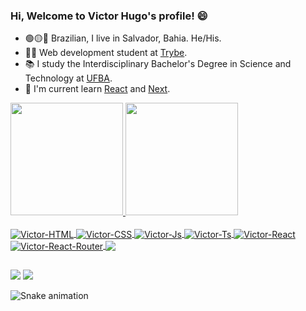 ### Hi, Welcome to Victor Hugo's profile! 😄

- 🟢🟡🔵 Brazilian, I live in Salvador, Bahia. He/His.
- 👨‍💻 Web development student at [Trybe](https://github.com/tryber).
- 📚 I study the Interdisciplinary Bachelor's Degree in Science and Technology at [UFBA](https://www.ufba.br/).
- 🚀 I'm current learn [React](https://reactjs.org/) and [Next](https://nextjs.org/).

<div>
  <a href="https://github.com/victorhsms">
  <img height="180em" src="https://github-readme-stats.vercel.app/api?username=victorhsms&show_icons=false&theme=dracula&include_all_commits=true&count_private=true"/>
  <img height="180em" src="https://github-readme-stats.vercel.app/api/top-langs/?username=victorhsms&layout=compact&langs_count=7&theme=dracula"/>
</div>
<div style="display: inline_block"><br>
  <img align="center" alt="Victor-HTML"  src="https://img.shields.io/badge/HTML-239120?style=for-the-badge&logo=html5&logoColor=white">
  <img align="center" alt="Victor-CSS"  src="https://img.shields.io/badge/CSS-239120?&style=for-the-badge&logo=css3&logoColor=white">
  <img align="center" alt="Victor-Js"  src="https://img.shields.io/badge/JavaScript-F7DF1E?style=for-the-badge&logo=javascript&logoColor=black">
  <img align="center" alt="Victor-Ts" src="https://img.shields.io/badge/TypeScript-007ACC?style=for-the-badge&logo=typescript&logoColor=white">
  <img align="center" alt="Victor-React" src="https://img.shields.io/badge/React-20232A?style=for-the-badge&logo=react&logoColor=61DAFB">
  <img align="center" alt="Victor-React-Router" src="https://img.shields.io/badge/React_Router-CA4245?style=for-the-badge&logo=react-router&logoColor=white">
  <img align="center" alt"Victor-Redux" src="https://img.shields.io/badge/Redux-593D88?style=for-the-badge&logo=redux&logoColor=white">
</div>
  
  ##
 
<div> 
  <a href = "mailto:victorhsmsantos@gmail.com"><img src="https://img.shields.io/badge/-Gmail-%23333?style=for-the-badge&logo=gmail&logoColor=white" target="_blank"></a>
  <a href="https://www.linkedin.com/in/victor-hugo-mac%C3%AAdo-dos-santos/" target="_blank"><img src="https://img.shields.io/badge/-LinkedIn-%230077B5?style=for-the-badge&logo=linkedin&logoColor=white" target="_blank"></a> 
 
  ![Snake animation](https://github.com/victorhsms/victorhsms/blob/output/github-contribution-grid-snake.svg)
 
</div>
